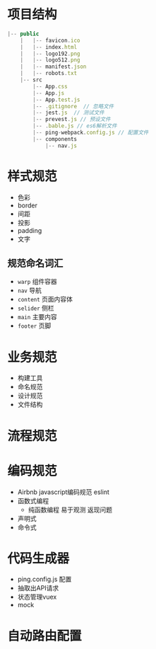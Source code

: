 # 项目结构
```js
|-- public
    |   |-- favicon.ico
    |   |-- index.html
    |   |-- logo192.png
    |   |-- logo512.png
    |   |-- manifest.json
    |   |-- robots.txt
    |-- src
        |-- App.css
        |-- App.js
        |-- App.test.js
        |-- .gitignore  // 忽略文件
        |-- jest.js  // 测试文件
        |-- prevest.js // 预设文件
        |-- .bable.js // es6解析文件
        |-- ping-webpack.config.js // 配置文件
        |-- components
            |-- nav.js
```

# 样式规范
- 色彩
- border
- 间距
- 投影
- padding
- 文字
## 规范命名词汇
- `warp` 组件容器
- `nav` 导航
- `content` 页面内容体
- `selider` 侧栏
- `main` 主要内容
- `footer` 页脚
# 业务规范
- 构建工具
- 命名规范
- 设计规范
- 文件结构
# 流程规范
# 编码规范
- Airbnb javascript编码规范 eslint
- 函数式编程
   - 纯函数编程 易于观测 返现问题
- 声明式
- 命令式
# 代码生成器
- ping.config.js 配置
- 抽取出API请求
- 状态管理vuex
- mock
# 自动路由配置